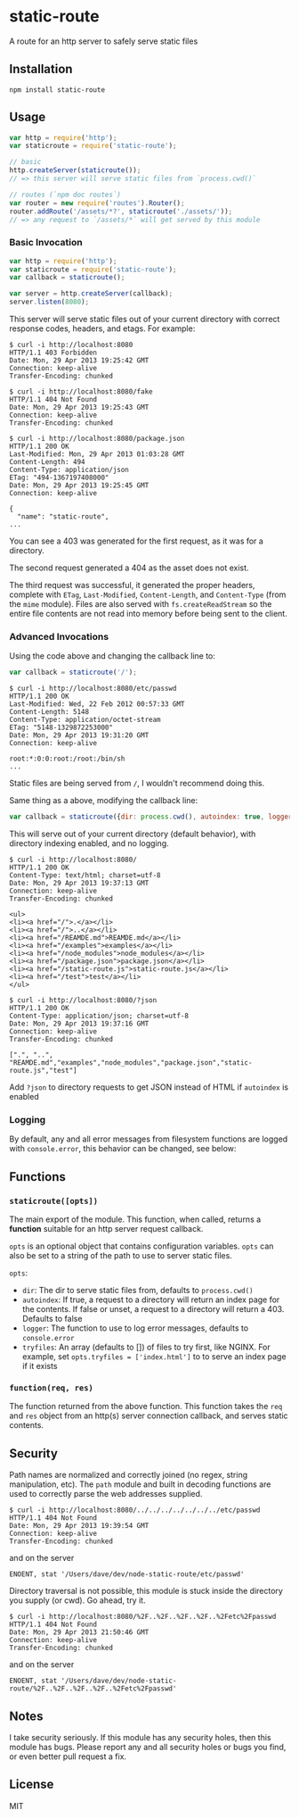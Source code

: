 static-route
============

A route for an http server to safely serve static files

Installation
------------

    npm install static-route

Usage
-----

``` js
var http = require('http');
var staticroute = require('static-route');

// basic
http.createServer(staticroute());
// => this server will serve static files from `process.cwd()`

// routes (`npm doc routes`)
var router = new require('routes').Router();
router.addRoute('/assets/*?', staticroute('./assets/'));
// => any request to `/assets/*` will get served by this module
```

### Basic Invocation

``` js
var http = require('http');
var staticroute = require('static-route');
var callback = staticroute();

var server = http.createServer(callback);
server.listen(8080);
```

This server will serve static files out of your current directory with correct
response codes, headers, and etags. For example:

```
$ curl -i http://localhost:8080
HTTP/1.1 403 Forbidden
Date: Mon, 29 Apr 2013 19:25:42 GMT
Connection: keep-alive
Transfer-Encoding: chunked

$ curl -i http://localhost:8080/fake
HTTP/1.1 404 Not Found
Date: Mon, 29 Apr 2013 19:25:43 GMT
Connection: keep-alive
Transfer-Encoding: chunked

$ curl -i http://localhost:8080/package.json
HTTP/1.1 200 OK
Last-Modified: Mon, 29 Apr 2013 01:03:28 GMT
Content-Length: 494
Content-Type: application/json
ETag: "494-1367197408000"
Date: Mon, 29 Apr 2013 19:25:45 GMT
Connection: keep-alive

{
  "name": "static-route",
...
```

You can see a 403 was generated for the first request, as it was for a directory.

The second request generated a 404 as the asset does not exist.

The third request was successful, it generated the proper headers, complete
with `ETag`, `Last-Modified`, `Content-Length`, and `Content-Type` (from the
`mime` module).  Files are also served with `fs.createReadStream` so the entire
file contents are not read into memory before being sent to the client.

### Advanced Invocations

Using the code above and changing the callback line to:

``` js
var callback = staticroute('/');
```

```
$ curl -i http://localhost:8080/etc/passwd
HTTP/1.1 200 OK
Last-Modified: Wed, 22 Feb 2012 00:57:33 GMT
Content-Length: 5148
Content-Type: application/octet-stream
ETag: "5148-1329872253000"
Date: Mon, 29 Apr 2013 19:31:20 GMT
Connection: keep-alive

root:*:0:0:root:/root:/bin/sh
...
```

Static files are being served from `/`, I wouldn't recommend doing this.

Same thing as a above, modifying the callback line:

``` js
var callback = staticroute({dir: process.cwd(), autoindex: true, logger: function() {}})
```

This will serve out of your current directory (default behavior), with directory indexing enabled,
and no logging.

```
$ curl -i http://localhost:8080/
HTTP/1.1 200 OK
Content-Type: text/html; charset=utf-8
Date: Mon, 29 Apr 2013 19:37:13 GMT
Connection: keep-alive
Transfer-Encoding: chunked

<ul>
<li><a href="/">.</a></li>
<li><a href="/">..</a></li>
<li><a href="/REAMDE.md">REAMDE.md</a></li>
<li><a href="/examples">examples</a></li>
<li><a href="/node_modules">node_modules</a></li>
<li><a href="/package.json">package.json</a></li>
<li><a href="/static-route.js">static-route.js</a></li>
<li><a href="/test">test</a></li>
</ul>

$ curl -i http://localhost:8080/?json
HTTP/1.1 200 OK
Content-Type: application/json; charset=utf-8
Date: Mon, 29 Apr 2013 19:37:16 GMT
Connection: keep-alive
Transfer-Encoding: chunked

[".", "..", "REAMDE.md","examples","node_modules","package.json","static-route.js","test"]
```

Add `?json` to directory requests to get JSON instead of HTML if `autoindex` is enabled

### Logging

By default, any and all error messages from filesystem functions are logged
with `console.error`, this behavior can be changed, see below:

Functions
---------

### `staticroute([opts])`

The main export of the module.  This function, when called, returns a **function**
suitable for an http server request callback.

`opts` is an optional object that contains configuration variables.  `opts` can also
be set to a string of the path to use to server static files.

`opts`:

- `dir`: The dir to serve static files from, defaults to `process.cwd()`
- `autoindex`: If true, a request to a directory will return an index page for
the contents.  If false or unset, a request to a directory will return a 403.  Defaults to false
- `logger`: The function to use to log error messages, defaults to `console.error`
- `tryfiles`: An array (defaults to []) of files to try first, like NGINX. For example, set `opts.tryfiles = ['index.html']` to
to serve an index page if it exists

### `function(req, res)`

The function returned from the above function.  This function takes the `req` and `res`
object from an http(s) server connection callback, and serves static contents.

Security
--------

Path names are normalized and correctly joined (no regex, string manipulation, etc).  The `path` module
and built in decoding functions are used to correctly parse the web addresses supplied.

```
$ curl -i http://localhost:8080/../../../../../../../etc/passwd
HTTP/1.1 404 Not Found
Date: Mon, 29 Apr 2013 19:39:54 GMT
Connection: keep-alive
Transfer-Encoding: chunked
```

and on the server

```
ENOENT, stat '/Users/dave/dev/node-static-route/etc/passwd'
```

Directory traversal is not possible, this module is stuck inside the directory you supply (or cwd).
Go ahead, try it.

```
$ curl -i http://localhost:8080/%2F..%2F..%2F..%2F..%2Fetc%2Fpasswd
HTTP/1.1 404 Not Found
Date: Mon, 29 Apr 2013 21:50:46 GMT
Connection: keep-alive
Transfer-Encoding: chunked
```

and on the server

```
ENOENT, stat '/Users/dave/dev/node-static-route/%2F..%2F..%2F..%2F..%2Fetc%2Fpasswd'
```

Notes
-----

I take security seriously.  If this module has any security holes, then this module has bugs.
Please report any and all security holes or bugs you find, or even better pull request a fix.

License
-------

MIT
